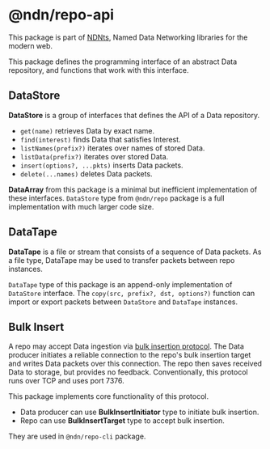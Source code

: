 # @ndn/repo-api

This package is part of [NDNts](https://yoursunny.com/p/NDNts/), Named Data Networking libraries for the modern web.

This package defines the programming interface of an abstract Data repository, and functions that work with this interface.

## DataStore

**DataStore** is a group of interfaces that defines the API of a Data repository.

* `get(name)` retrieves Data by exact name.
* `find(interest)` finds Data that satisfies Interest.
* `listNames(prefix?)` iterates over names of stored Data.
* `listData(prefix?)` iterates over stored Data.
* `insert(options?, ...pkts)` inserts Data packets.
* `delete(...names)` deletes Data packets.

**DataArray** from this package is a minimal but inefficient implementation of these interfaces.
`DataStore` type from `@ndn/repo` package is a full implementation with much larger code size.

## DataTape

**DataTape** is a file or stream that consists of a sequence of Data packets.
As a file type, DataTape may be used to transfer packets between repo instances.

`DataTape` type of this package is an append-only implementation of `DataStore` interface.
The `copy(src, prefix?, dst, options?)` function can import or export packets between `DataStore` and `DataTape` instances.

## Bulk Insert

A repo may accept Data ingestion via [bulk insertion protocol](https://redmine.named-data.net/projects/repo-ng/wiki/Tcp_Bulk_Insert_Repo_Insertion_Protocol).
The Data producer initiates a reliable connection to the repo's bulk insertion target and writes Data packets over this connection.
The repo then saves received Data to storage, but provides no feedback.
Conventionally, this protocol runs over TCP and uses port 7376.

This package implements core functionality of this protocol.

* Data producer can use **BulkInsertInitiator** type to initiate bulk insertion.
* Repo can use **BulkInsertTarget** type to accept bulk insertion.

They are used in `@ndn/repo-cli` package.
